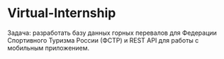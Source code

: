 # Virtual-Internship
Задача: разработать базу данных горных перевалов для Федерации Спортивного Туризма России (ФСТР) и REST API для работы с мобильным приложением.
